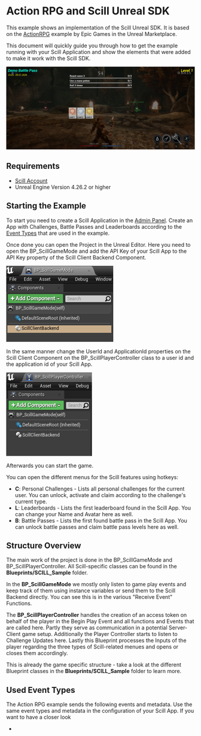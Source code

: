 # Action RPG and Scill Unreal SDK

This example shows an implementation of the Scill Unreal SDK. It is based on the [ActionRPG](https://www.unrealengine.com/marketplace/en-US/product/action-rpg) example by Epic Games in the Unreal Marketplace.

This document will quickly guide you through how to get the example running with your Scill Application and show the elements that were added to make it work with the Scill SDK.

![title.png](/ActionRPG/Documentation/title.png)

## Requirements

- [Scill Account](https://www.4players.io/4players-scill-engagement-toolkit/)
- Unreal Engine Version 4.26.2 or higher

## Starting the Example

To start you need to create a Scill Application in the [Admin Panel](https://admin.scill.4players.io). Create an App with Challenges, Battle Passes and Leaderboards according to the [Event Types](#used-event-types) that are used in the example.

Once done you can open the Project in the Unreal Editor. Here you need to open the BP_ScillGameMode and add the API Key of your Scill App to the API Key property of the Scill Client Backend Component.

![ScillClientBackendComponent.png](/ActionRPG/Documentation/ScillClientBackendComponent.png)

In the same manner change the UserId and ApplicationId properties on the Scill Client Component on the BP_ScillPlayerController class to a user id and the application id of your Scill App. 

![ScillClientComponent.png](/ActionRPG/Documentation/ScillClientComponent.png)

Afterwards you can start the game.

You can open the different menus for the Scill features using hotkeys:
- **C**: Personal Challenges - Lists all personal challenges for the current user. You can unlock, activate and claim according to the challenge's current type.
- **L**: Leaderboards - Lists the first leaderboard found in the Scill App. You can change your Name and Avatar here as well.
- **B**: Battle Passes - Lists the first found battle pass in the Scill App. You can unlock battle passes and claim battle pass levels here as well.

## Structure Overview

The main work of the project is done in the BP_ScillGameMode and BP_ScillPlayerController. All Scill-specific classes can be found in the **Blueprints/SCILL_Sample** folder.

In the **BP_ScillGameMode** we mostly only listen to game play events and keep track of them using instance variables or send them to the Scill Backend directly. You can see this is in the various "Receive Event" Functions. 

The **BP_ScillPlayerController** handles the creation of an access token on behalf of the player in the Begin Play Event and all functions and Events that are called here. Partly they serve as communication in a potential Server-Client game setup. Additionally the Player Controller starts to listen to Challenge Updates here. Lastly this Blueprint processes the Inputs of the player regarding the three types of Scill-related menues and opens or closes them accordingly.

This is already the game specific structure - take a look at the different Blueprint classes in the **Blueprints/SCILL_Sample** folder to learn more.

## Used Event Types

The Action RPG example sends the following events and metadata. Use the same event types and metadata in the configuration of your Scill App. If you want to have a closer look 

- 